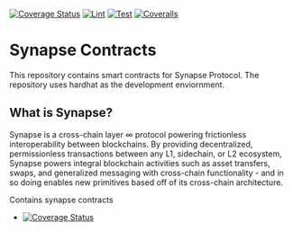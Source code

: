 [![Coverage Status](https://coveralls.io/repos/github/synapsecns/synapse-contracts/badge.svg?branch=master)](https://coveralls.io/github/synapsecns/synapse-contracts?branch=master)
[![Lint](https://github.com/synapsecns/synapse-contracts/actions/workflows/lint.yaml/badge.svg)](https://github.com/synapsecns/synapse-contracts/actions/workflows/lint.yaml)
[![Test](https://github.com/synapsecns/synapse-contracts/actions/workflows/test.yaml/badge.svg)](https://github.com/synapsecns/synapse-contracts/actions/workflows/test.yaml)
[![Coveralls](https://github.com/synapsecns/synapse-contracts/actions/workflows/coveralls.yaml/badge.svg)](https://github.com/synapsecns/synapse-contracts/actions/workflows/coveralls.yaml)

# Synapse Contracts

This repository contains smart contracts for Synapse Protocol. The repository uses hardhat as the development enviornment.

## What is Synapse?
Synapse is a cross-chain layer ∞ protocol powering frictionless interoperability between blockchains.
By providing decentralized, permissionless transactions between any L1, sidechain, or L2 ecosystem, Synapse powers integral blockchain activities such as asset transfers, swaps, and generalized messaging with cross-chain functionality - and in so doing enables new primitives based off of its cross-chain architecture.




Contains synapse contracts

- [![Coverage Status](https://coveralls.io/repos/github/synapsecns/synapse-contracts/badge.svg?branch=master)](https://coveralls.io/github/synapsecns/synapse-contracts?branch=master)